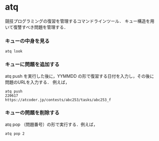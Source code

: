 # atq
競技プログラミングの復習を管理するコマンドラインツール．
キュー構造を用いて復讐すべき問題を管理する．


### キューの中身を見る
```
atq look
```


### キューに問題を追加する
atq push を実行した後に，YYMMDD の形で復習する日付を入力し，その後に問題のURLを入力する．
例えば，
```
atq push
220617 
https://atcoder.jp/contests/abc253/tasks/abc253_f
```

### キューの問題を削除する
atq pop （問題番号）の形で実行する．例えば，
```
atq pop 2
```
